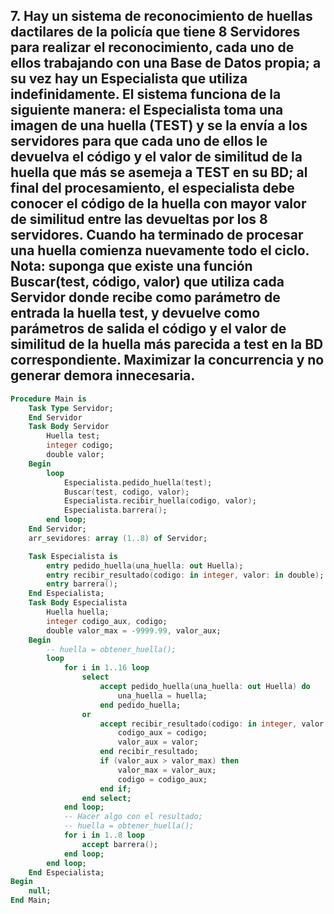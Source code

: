 ## 7. Hay un sistema de reconocimiento de huellas dactilares de la policía que tiene 8 Servidores para realizar el reconocimiento, cada uno de ellos trabajando con una Base de Datos propia; a su vez hay un Especialista que utiliza indefinidamente. El sistema funciona de la siguiente manera: el Especialista toma una imagen de una huella (TEST) y se la envía a los servidores para que cada uno de ellos le devuelva el código y el valor de similitud de la huella que más se asemeja a TEST en su BD; al final del procesamiento, el especialista debe conocer el código de la huella con mayor valor de similitud entre las devueltas por los 8 servidores. Cuando ha terminado de procesar una huella comienza nuevamente todo el ciclo. Nota: suponga que existe una función Buscar(test, código, valor) que utiliza cada Servidor donde recibe como parámetro de entrada la huella test, y devuelve como parámetros de salida el código y el valor de similitud de la huella más parecida a test en la BD correspondiente. Maximizar la concurrencia y no generar demora innecesaria.

```ada
Procedure Main is
    Task Type Servidor;
    End Servidor
    Task Body Servidor
        Huella test;
        integer codigo;
        double valor;
    Begin
        loop
            Especialista.pedido_huella(test);
            Buscar(test, codigo, valor);
            Especialista.recibir_huella(codigo, valor);
            Especialista.barrera();
        end loop;
    End Servidor;
    arr_sevidores: array (1..8) of Servidor;

    Task Especialista is
        entry pedido_huella(una_huella: out Huella);
        entry recibir_resultado(codigo: in integer, valor: in double);
        entry barrera();
    End Especialista;
    Task Body Especialista
        Huella huella;
        integer codigo_aux, codigo;
        double valor_max = -9999.99, valor_aux;
    Begin
        -- huella = obtener_huella();
        loop
            for i in 1..16 loop
                select
                    accept pedido_huella(una_huella: out Huella) do
                        una_huella = huella;
                    end pedido_huella;
                or
                    accept recibir_resultado(codigo: in integer, valor: in double) do
                        codigo_aux = codigo;
                        valor_aux = valor;
                    end recibir_resultado;
                    if (valor_aux > valor_max) then
                        valor_max = valor_aux;
                        codigo = codigo_aux;
                    end if;
                end select;
            end loop;
            -- Hacer algo con el resultado;
            -- huella = obtener_huella();
            for i in 1..8 loop
                accept barrera();
            end loop;
        end loop;
    End Especialista;
Begin
    null;
End Main;
```